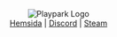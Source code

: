 <div align="center">
    <img src="https://playpark.se/logotype.png" alt="Playpark Logo"/>
</div>

<div align="center">
    <a href="https://playpark.se">Hemsida</a> | <a href="https://discord.playpark.se">Discord</a> | <a href="https://steamcommunity.com/groups/playpark">Steam</a>
</div>
